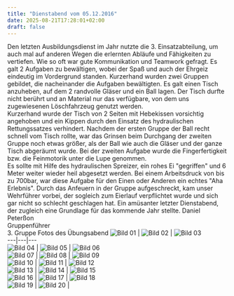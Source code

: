 ```yaml
---
title: "Dienstabend vom 05.12.2016"
date: 2025-08-21T17:28:01+02:00
draft: false
---
```


Den letzten Ausbildungsdienst im Jahr nutzte die 3. Einsatzabteilung, um auch mal auf anderen Wegen die erlernten Abläufe und Fähigkeiten zu vertiefen. Wie so oft war gute Kommunikation und Teamwork gefragt. Es galt 2 Aufgaben zu bewältigen, wobei der Spaß und auch der Ehrgeiz eindeutig im Vordergrund standen.
Kurzerhand wurden zwei Gruppen gebildet, die nacheinander die Aufgaben bewältigten.
Es galt einen Tisch anzuheben, auf dem 2 randvolle Gläser und ein Ball lagen. Der Tisch durfte nicht berührt und an Material nur das verfügbare, von dem uns zugewiesenen Löschfahrzeug genutzt werden.  
Kurzerhand wurde der Tisch von 2 Seiten mit Hebekissen vorsichtig angehoben und ein Kippen durch den Einsatz des hydraulischen Rettungssatzes verhindert.
Nachdem der ersten Gruppe der Ball recht schnell vom Tisch rollte, war das Grinsen beim Durchgang der zweiten Gruppe noch etwas größer, als der Ball wie auch die Gläser und der ganze Tisch abgeräumt wurde.
Bei der zweiten Aufgabe wurde die Fingerfertigkeit bzw. die Feinmotorik unter die Lupe genommen.  
Es sollte mit Hilfe des hydraulischen Spreizer, ein rohes Ei "gegriffen" und 6 Meter weiter wieder heil abgesetzt werden. Bei einem Arbeitsdruck von bis zu 700bar, war diese Aufgabe für den Einen oder Anderen ein echtes "Aha Erlebnis". Durch das Anfeuern in der Gruppe aufgeschreckt, kam unser Wehrführer vorbei, der sogleich zum Eierlauf verpflichtet wurde und sich gar nicht so schlecht geschlagen hat.
Ein amüsanter letzter Dienstabend, der zugleich eine Grundlage für das kommende Jahr stellte.
Daniel Peterßon  
Gruppenführer  
3\. Gruppe
Fotos des Übungsabend
![Bild 01](img/dienstabend_01.jpg) | ![Bild 02](img/dienstabend_02.jpg) | ![Bild 03](img/dienstabend_03.jpg)  
---|---|---  
![Bild 04](img/dienstabend_04.jpg) | ![Bild 05](img/dienstabend_05.jpg) | ![Bild 06](img/dienstabend_06.jpg)  
![Bild 07](img/dienstabend_07.jpg) | ![Bild 08](img/dienstabend_08.jpg) | ![Bild 09](img/dienstabend_09.jpg)  
![Bild 10](img/dienstabend_10.jpg) | ![Bild 11](img/dienstabend_11.jpg) | ![Bild 12](img/dienstabend_12.jpg)  
![Bild 13](img/dienstabend_13.jpg) | ![Bild 14](img/dienstabend_14.jpg) | ![Bild 15](img/dienstabend_15.jpg)  
![Bild 16](img/dienstabend_16.jpg) | ![Bild 17](img/dienstabend_17.jpg) | ![Bild 18](img/dienstabend_18.jpg)  
![Bild 19](img/dienstabend_19.jpg) | ![Bild 20](img/dienstabend_20.jpg) | 
